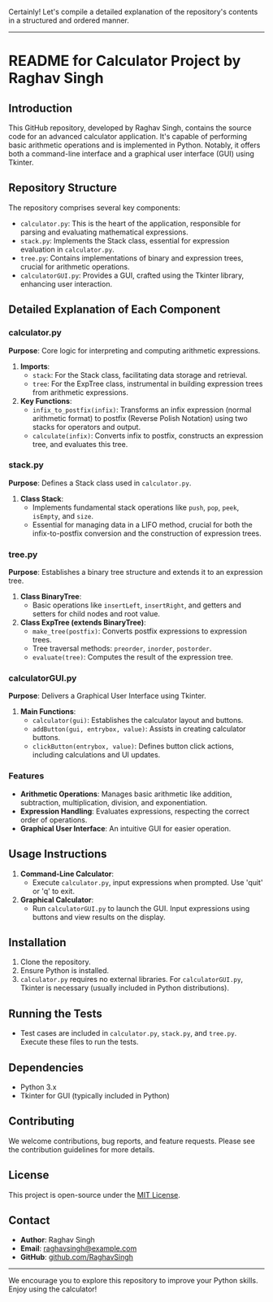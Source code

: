 Certainly! Let's compile a detailed explanation of the repository's contents in a structured and ordered manner. 

---

# README for Calculator Project by Raghav Singh

## Introduction
This GitHub repository, developed by Raghav Singh, contains the source code for an advanced calculator application. It's capable of performing basic arithmetic operations and is implemented in Python. Notably, it offers both a command-line interface and a graphical user interface (GUI) using Tkinter.

## Repository Structure
The repository comprises several key components:
- `calculator.py`: This is the heart of the application, responsible for parsing and evaluating mathematical expressions.
- `stack.py`: Implements the Stack class, essential for expression evaluation in `calculator.py`.
- `tree.py`: Contains implementations of binary and expression trees, crucial for arithmetic operations.
- `calculatorGUI.py`: Provides a GUI, crafted using the Tkinter library, enhancing user interaction.

## Detailed Explanation of Each Component

### calculator.py
**Purpose**: Core logic for interpreting and computing arithmetic expressions.
1. **Imports**:
   - `stack`: For the Stack class, facilitating data storage and retrieval.
   - `tree`: For the ExpTree class, instrumental in building expression trees from arithmetic expressions.
2. **Key Functions**:
   - `infix_to_postfix(infix)`: Transforms an infix expression (normal arithmetic format) to postfix (Reverse Polish Notation) using two stacks for operators and output.
   - `calculate(infix)`: Converts infix to postfix, constructs an expression tree, and evaluates this tree.

### stack.py
**Purpose**: Defines a Stack class used in `calculator.py`.
1. **Class Stack**:
   - Implements fundamental stack operations like `push`, `pop`, `peek`, `isEmpty`, and `size`.
   - Essential for managing data in a LIFO method, crucial for both the infix-to-postfix conversion and the construction of expression trees.

### tree.py
**Purpose**: Establishes a binary tree structure and extends it to an expression tree.
1. **Class BinaryTree**:
   - Basic operations like `insertLeft`, `insertRight`, and getters and setters for child nodes and root value.
2. **Class ExpTree (extends BinaryTree)**:
   - `make_tree(postfix)`: Converts postfix expressions to expression trees.
   - Tree traversal methods: `preorder`, `inorder`, `postorder`.
   - `evaluate(tree)`: Computes the result of the expression tree.

### calculatorGUI.py
**Purpose**: Delivers a Graphical User Interface using Tkinter.
1. **Main Functions**:
   - `calculator(gui)`: Establishes the calculator layout and buttons.
   - `addButton(gui, entrybox, value)`: Assists in creating calculator buttons.
   - `clickButton(entrybox, value)`: Defines button click actions, including calculations and UI updates.

### Features
- **Arithmetic Operations**: Manages basic arithmetic like addition, subtraction, multiplication, division, and exponentiation.
- **Expression Handling**: Evaluates expressions, respecting the correct order of operations.
- **Graphical User Interface**: An intuitive GUI for easier operation.

## Usage Instructions
1. **Command-Line Calculator**:
   - Execute `calculator.py`, input expressions when prompted. Use 'quit' or 'q' to exit.
2. **Graphical Calculator**:
   - Run `calculatorGUI.py` to launch the GUI. Input expressions using buttons and view results on the display.

## Installation
1. Clone the repository.
2. Ensure Python is installed.
3. `calculator.py` requires no external libraries. For `calculatorGUI.py`, Tkinter is necessary (usually included in Python distributions).

## Running the Tests
- Test cases are included in `calculator.py`, `stack.py`, and `tree.py`. Execute these files to run the tests.

## Dependencies
- Python 3.x
- Tkinter for GUI (typically included in Python)

## Contributing
We welcome contributions, bug reports, and feature requests. Please see the contribution guidelines for more details.

## License
This project is open-source under the [MIT License](https://opensource.org/licenses/MIT).

## Contact
- **Author**: Raghav Singh
- **Email**: [raghavsingh@example.com](mailto:raghavsingh@example.com)
- **GitHub**: [github.com/RaghavSingh](https://github.com/RaghavSingh)

---

We encourage you to explore this repository to improve your Python skills. Enjoy using the calculator!
